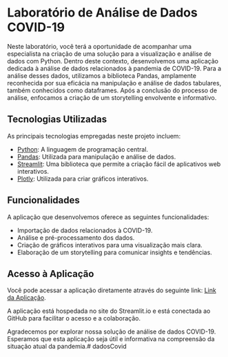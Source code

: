 # Laboratório de Análise de Dados COVID-19

Neste laboratório, você terá a oportunidade de acompanhar uma especialista na criação de uma solução para a visualização e análise de dados com Python. Dentro deste contexto, desenvolvemos uma aplicação dedicada à análise de dados relacionados à pandemia de COVID-19. Para a análise desses dados, utilizamos a biblioteca Pandas, amplamente reconhecida por sua eficácia na manipulação e análise de dados tabulares, também conhecidos como dataframes. Após a conclusão do processo de análise, enfocamos a criação de um storytelling envolvente e informativo.

## Tecnologias Utilizadas

As principais tecnologias empregadas neste projeto incluem:

- [Python](https://www.python.org/): A linguagem de programação central.
- [Pandas](https://pandas.pydata.org/): Utilizada para manipulação e análise de dados.
- [Streamlit](https://streamlit.io/): Uma biblioteca que permite a criação fácil de aplicativos web interativos.
- [Plotly](https://plotly.com/): Utilizada para criar gráficos interativos.

## Funcionalidades

A aplicação que desenvolvemos oferece as seguintes funcionalidades:

- Importação de dados relacionados à COVID-19.
- Análise e pré-processamento dos dados.
- Criação de gráficos interativos para uma visualização mais clara.
- Elaboração de um storytelling para comunicar insights e tendências.

## Acesso à Aplicação

Você pode acessar a aplicação diretamente através do seguinte link: [Link da Aplicação](URL_da_Aplicação).

A aplicação está hospedada no site do Streamlit.io e está conectada ao GitHub para facilitar o acesso e a colaboração.



Agradecemos por explorar nossa solução de análise de dados COVID-19. Esperamos que esta aplicação seja útil e informativa na compreensão da situação atual da pandemia.#   d a d o s C o v i d  
 